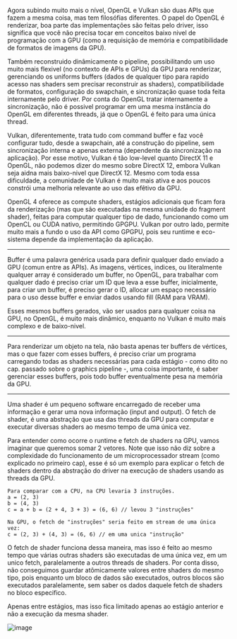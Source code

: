 Agora subindo muito mais o nível, OpenGL e Vulkan são duas APIs que fazem a mesma coisa, mas tem filosófias diferentes.
O papel do OpenGL é renderizar, boa parte das implementações são feitas pelo driver, isso significa que você não precisa tocar
em conceitos baixo nivel de programação com a GPU (como a requisição de memória e compatibilidade de formatos de imagens da GPU).

Também reconstruido dinâmicamente o pipeline, possibilitando um uso muito mais flexivel (no contexto de APIs e GPUs) da GPU para renderizar,
gerenciando os uniforms buffers (dados de qualquer tipo para rapido acesso nas shaders sem precisar reconstruir as shaders), compatibilidade de formatos,
configuração do swapchain, e sincronização quase toda feita internamente pelo driver. Por conta do OpenGL tratar internamente a sincronização,
não é possivel programar em uma mesma instância do OpenGL em diferentes threads, já que o OpenGL é feito para uma única thread.

Vulkan, diferentemente, trata tudo com command buffer e faz você configurar tudo, desde a swapchain, até a construção do pipeline, sem sincronização interna e apenas externa (dependente da sincronização na aplicação).
Por esse motivo, Vulkan é tão low-level quanto DirectX 11 e OpenGL, não podemos dizer do mesmo sobre DirectX 12, embora Vulkan seja aidna mais baixo-nivel
que DirectX 12. Mesmo com toda essa dificuldade, a comunidade de Vulkan é muito mais ativa e aos poucos constrói uma melhoria relevante ao uso das efêtivo da GPU.

OpenGL 4 oferece as compute shaders, estágios adicionais que ficam fora da renderização (mas que são executadas na mesma unidade do fragment shader),
feitas para computar qualquer tipo de dado, funcionando como um OpenCL ou CUDA nativo, permitindo GPGPU. Vulkan por outro lado, permite muito mais a
fundo o uso da API como GPGPU, pois seu runtime e eco-sistema depende da implementação da aplicação.

---

Buffer é uma palavra genérica usada para definir qualquer dado enviado a GPU (comun entre as APIs). As imagens, vértices, indices, ou literalmente qualquer array
é considerado um buffer, no OpenGL, para trabalhar com qualquer dado é preciso criar um ID que leva a esse buffer, inicialmente, para criar um buffer,
é preciso gerar o ID, allocar um espaço necessário para o uso desse buffer e enviar dados usando fill (RAM para VRAM).

Esses mesmos buffers gerados, vão ser usados para qualquer coisa na GPU, no OpenGL, é muito mais dinâmico, enquanto no Vulkan é muito mais complexo e de baixo-nivel.

--- 

Para renderizar um objeto na tela, não basta apenas ter buffers de vértices, mas o que fazer com esses buffers, é preciso criar um programa carregando todas
as shaders necessárias para cada estágio - como dito no cap. passado sobre o graphics pipeline -, uma coisa importante, é saber gerenciar esses buffers,
pois todo buffer eventualmente pesa na memória da GPU.

---

Uma shader é um pequeno software encarregado de receber uma informação e gerar uma nova informação (input and output).
O fetch de shader, é uma abstração que usa das threads da GPU para computar e executar diversas shaders ao mesmo tempo de uma única vez.

Para entender como ocorre o runtime e fetch de shaders na GPU, vamos imaginar que queremos somar 2 vetores.
Note que isso não diz sobre a complexidade do funcionamento de um microprocessador stream (como explicado no primeiro cap), esse é só um exemplo para explicar
o fetch de shaders dentro da abstração do driver na execução de shaders usando as threads da GPU.

```
Para comparar com a CPU, na CPU levaria 3 instruções.
a = (2, 3)
b = (4, 3)
c = a + b = (2 + 4, 3 + 3) = (6, 6) // levou 3 "instruções"

Na GPU, o fetch de "instruções" seria feito em stream de uma única vez:
c = (2, 3) + (4, 3) = (6, 6) // em uma unica "instrução"
```

O fetch de shader funciona dessa maneira, mas isso é feito ao mesmo tempo que várias outras shaders são executadas de uma única vez, em um unico fetch,
paralelamente a outros threads de shaders. Por conta disso, não conseguimos guardar atômicamente valores entre shaders do mesmo tipo, pois enquanto
um bloco de dados são executados, outros blocos são executados paralelamente, sem saber os dados daquele fetch de shaders no bloco especifico.

Apenas entre estágios, mas isso fica limitado apenas ao estágio anterior e não a execução da mesma shader.

![image](https://github.com/chorumedev/GPU-paralelismo/assets/37088203/9353c5d1-591c-48d5-84ae-2cf084f96b49)

